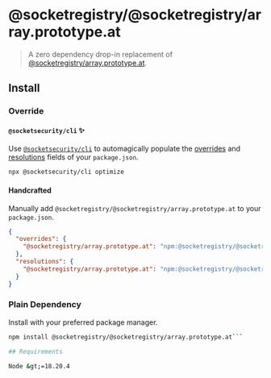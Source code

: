 # @socketregistry/@socketregistry/array.prototype.at

> A zero dependency drop-in replacement of
> [@socketregistry/array.prototype.at](https://www.npmjs.com/package/@socketregistry/array.prototype.at).

## Install

### Override

#### `@socketsecurity/cli` :sparkles:

Use [`@socketsecurity/cli`](https://www.npmjs.com/package/@socketsecurity/cli)
to automagically populate the
[overrides](https://docs.npmjs.com/cli/v9/configuring-npm/package-json#overrides)
and [resolutions](https://yarnpkg.com/configuration/manifest#resolutions) fields
of your `package.json`.

```sh
npx @socketsecurity/cli optimize
```

#### Handcrafted

Manually add `@socketregistry/@socketregistry/array.prototype.at` to your
`package.json`.

```json
{
  "overrides": {
    "@socketregistry/array.prototype.at": "npm:@socketregistry/@socketregistry/array.prototype.at@^1"
  },
  "resolutions": {
    "@socketregistry/array.prototype.at": "npm:@socketregistry/@socketregistry/array.prototype.at@^1"
  }
}
```

### Plain Dependency

Install with your preferred package manager.

````sh
npm install @socketregistry/@socketregistry/array.prototype.at```

## Requirements

Node &gt;=18.20.4
````
